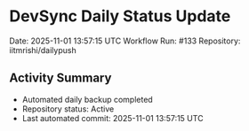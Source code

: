 # DevSync Daily Status Update
Date: 2025-11-01 13:57:15 UTC
Workflow Run: #133
Repository: iitmrishi/dailypush

## Activity Summary
- Automated daily backup completed
- Repository status: Active
- Last automated commit: 2025-11-01 13:57:15 UTC
